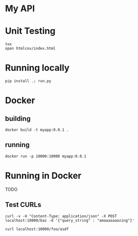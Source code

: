 # My API

# Unit Testing
```
tox
open htmlcov/index.html
```

# Running locally
```
pip install .; run.py
```

# Docker
## building
```
docker build -t myapp:0.0.1 .
```
## running
```
docker run -p 10000:10000 myapp:0.0.1
```

# Running in Docker
TODO

## Test CURLs
```
curl -v -H "Content-Type: application/json" -X POST localhost:10000/baz -d '{"query_string" : "amaaaaaaazing"}'
```

```
curl localhost:10000/foo/asdf
```
